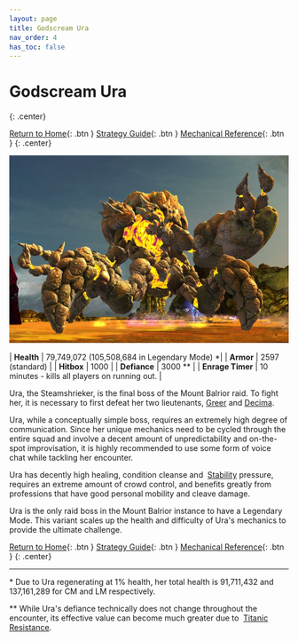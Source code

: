 ```yaml
---
layout: page
title: Godscream Ura
nav_order: 4
has_toc: false
---
```


# Godscream Ura
{: .center}

[Return to Home](../index.html){: .btn } [Strategy Guide](./strategy.html){: .btn } [Mechanical Reference](./mechanics.html){: .btn }
{: .center}

<img src="../images/ura.webp" />

| **Health** | 79,749,072 (105,508,684 in Legendary Mode) *|
| **Armor** |  2597 (standard) |
| **Hitbox** | 1000 |
| **Defiance** | 3000 ** |
| **Enrage Timer** | 10 minutes - kills all players on running out. |

Ura, the Steamshrieker, is the final boss of the Mount Balrior raid. To fight her, it is necessary to first defeat her two lieutenants, [Greer](../greer/overview.html) and [Decima](../decima/overview.html).

Ura, while a conceptually simple boss, requires an extremely high degree of communication. Since her unique mechanics need to be cycled through the entire squad and involve a decent amount of unpredictability and on-the-spot improvisation, it is highly recommended to use some form of voice chat while tackling her encounter.

Ura has decently high healing, condition cleanse and <img class="inline stability"> [Stability](https://wiki.guildwars2.com/wiki/Stability) pressure, requires an extreme amount of crowd control, and benefits greatly from professions that have good personal mobility and cleave damage.

Ura is the only raid boss in the Mount Balrior instance to have a Legendary Mode. This variant scales up the health and difficulty of Ura's mechanics to provide the ultimate challenge.

[Return to Home](../index.html){: .btn } [Strategy Guide](./strategy.html){: .btn } [Mechanical Reference](./mechanics.html){: .btn }
{: .center}

---

\* Due to Ura regenerating at 1% health, her total health is 91,711,432 and 137,161,289 for CM and LM respectively.

** While Ura's defiance technically does not change throughout the encounter, its effective value can become much greater due to <img class="inline titanicresistance"> [Titanic Resistance](mechanics.html#-titanic-resistance).